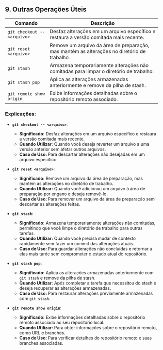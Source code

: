 ## 9. Outras Operações Úteis

| Comando                                     | Descrição                                                    |
|---------------------------------------------|--------------------------------------------------------------|
| `git checkout -- <arquivo>`                | Desfaz alterações em um arquivo específico e restaura a versão comitada mais recente. |
| `git reset <arquivo>`                      | Remove um arquivo da área de preparação, mas mantém as alterações no diretório de trabalho. |
| `git stash`                                | Armazena temporariamente alterações não comitadas para limpar o diretório de trabalho. |
| `git stash pop`                            | Aplica as alterações armazenadas anteriormente e remove da pilha de stash. |
| `git remote show origin`                   | Exibe informações detalhadas sobre o repositório remoto associado. |

### Explicações:

- **`git checkout -- <arquivo>`**:
  - **Significado:** Desfaz alterações em um arquivo específico e restaura a versão comitada mais recente.
  - **Quando Utilizar:** Quando você deseja reverter um arquivo a uma versão anterior sem afetar outros arquivos.
  - **Caso de Uso:** Para descartar alterações não desejadas em um arquivo específico.

- **`git reset <arquivo>`**:
  - **Significado:** Remove um arquivo da área de preparação, mas mantém as alterações no diretório de trabalho.
  - **Quando Utilizar:** Quando você adicionou um arquivo à área de preparação por engano e deseja removê-lo.
  - **Caso de Uso:** Para remover um arquivo da área de preparação sem descartar as alterações feitas.

- **`git stash`**:
  - **Significado:** Armazena temporariamente alterações não comitadas, permitindo que você limpe o diretório de trabalho para outras tarefas.
  - **Quando Utilizar:** Quando você precisa mudar de contexto rapidamente sem fazer um commit das alterações atuais.
  - **Caso de Uso:** Para guardar alterações não concluídas e retornar a elas mais tarde sem comprometer o estado atual do repositório.

- **`git stash pop`**:
  - **Significado:** Aplica as alterações armazenadas anteriormente com `git stash` e remove da pilha de stash.
  - **Quando Utilizar:** Após completar a tarefa que necessitou do stash e deseja recuperar as alterações armazenadas.
  - **Caso de Uso:** Para restaurar alterações previamente armazenadas com `git stash`.

- **`git remote show origin`**:
  - **Significado:** Exibe informações detalhadas sobre o repositório remoto associado ao seu repositório local.
  - **Quando Utilizar:** Para obter informações sobre o repositório remoto, como URL e branches.
  - **Caso de Uso:** Para verificar detalhes do repositório remoto e suas branches associadas.
